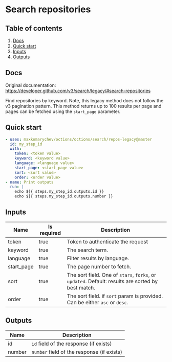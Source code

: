 # Search repositories

## Table of contents

1. [Docs](#docs)
1. [Quick start](#quick-start)
1. [Inputs](#inputs)
1. [Outputs](#outputs)

<a name="quick-start" ></a>
## Docs

Original documentation: https://developer.github.com/v3/search/legacy/#search-repositories

Find repositories by keyword. Note, this legacy method does not follow the v3 pagination pattern. This method returns up to 100 results per page and pages can be fetched using the `start_page` parameter.


<a name="quick start" ></a>
## Quick start

```yaml
- uses: maxkomarychev/octions/octions/search/repos-legacy@master
  id: my_step_id
  with:
    token: <token value>
    keyword: <keyword value>
    language: <language value>
    start_page: <start_page value>
    sort: <sort value>
    order: <order value>
- name: Print outputs
  run: |
    echo ${{ steps.my_step_id.outputs.id }}
    echo ${{ steps.my_step_id.outputs.number }}
```


<a name="inputs" ></a>
## Inputs

| Name | Is required | Description |
|---|---|---|
|token|true|Token to authenticate the request
|keyword|true|The search term.
|language|true|Filter results by language.
|start_page|true|The page number to fetch.
|sort|true|The sort field. One of `stars`, `forks`, or `updated`. Default: results are sorted by best match.
|order|true|The sort field. if `sort` param is provided. Can be either `asc` or `desc`.

<a name="outputs" ></a>
## Outputs

| Name | Description |
|---|---|
|id|`id` field of the response (if exists)|
|number|`number` field of the response (if exists)|

